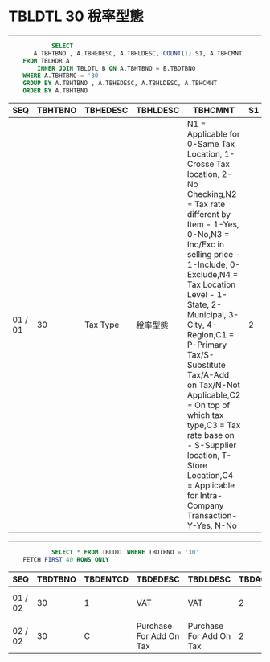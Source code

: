 # TBLDTL 30 稅率型態 

---

```sql
            SELECT
       A.TBHTBNO , A.TBHEDESC, A.TBHLDESC, COUNT(1) S1, A.TBHCMNT
    FROM TBLHDR A
        INNER JOIN TBLDTL B ON A.TBHTBNO = B.TBDTBNO
    WHERE A.TBHTBNO = '30'
    GROUP BY A.TBHTBNO , A.TBHEDESC, A.TBHLDESC, A.TBHCMNT
    ORDER BY A.TBHTBNO

```

|SEQ|TBHTBNO|TBHEDESC|TBHLDESC|TBHCMNT|S1|
| -- | -- | -- | -- | -- | -- |
|01 / 01|30|Tax Type|稅率型態|N1 = Applicable for 0-Same Tax Location, 1- Crosse Tax location, 2-No Checking,N2 = Tax rate different by Item - 1-Yes, 0-No,N3 = Inc/Exc in selling price - 1-Include, 0-Exclude,N4 = Tax Location Level - 1-State, 2-Municipal, 3-City, 4- Region,C1 = P-Primary Tax/S-Substitute Tax/A-Add on Tax/N-Not Applicable,C2 = On top of which tax type,C3 = Tax rate base on - S-Supplier location, T-Store Location,C4 = Applicable for Intra-Company Transaction-Y-Yes, N-No|2|


---


```sql
            SELECT * FROM TBLDTL WHERE TBDTBNO = '30'
    FETCH FIRST 40 ROWS ONLY

```

|SEQ|TBDTBNO|TBDENTCD|TBDEDESC|TBDLDESC|TBDACCES|TBDNUM1|TBDNUM2|TBDNUM3|TBDNUM4|TBDCHA1|TBDCHA2|TBDCHA3|TBDCHA4|TBDDAT1|TBDDAT2|TBDCRE|TBDUPD|TBDUSR|
| -- | -- | -- | -- | -- | -- | -- | -- | -- | -- | -- | -- | -- | -- | -- | -- | -- | -- | -- |
|01 / 02|30|1|VAT|VAT|2|2|1|1|null|P|null|null|N|null|null|2009-03-27 00:00:00.0|2016-05-17 17:33:08.0|F000000959|
|02 / 02|30|C|Purchase For Add On Tax|Purchase For Add On Tax|2|2|1|null|null|C|null|null|N|null|null|2018-03-26 18:41:45.0|2018-03-26 18:41:58.0|victorshih|

